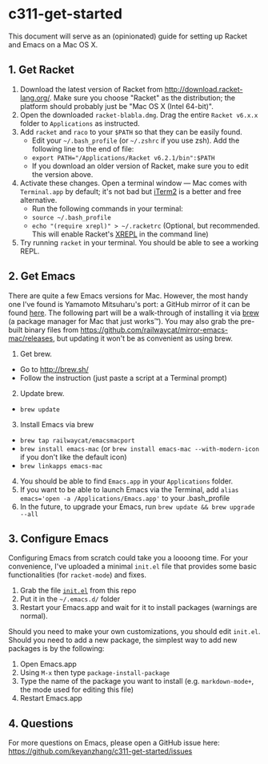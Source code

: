 # c311-get-started

This document will serve as an (opinionated) guide for setting up Racket and Emacs on a Mac OS X.

## 1. Get Racket
1. Download the latest version of Racket from http://download.racket-lang.org/. Make sure you choose "Racket" as the distribution;
   the platform should probably just be "Mac OS X (Intel 64-bit)".
2. Open the downloaded `racket-blabla.dmg`. Drag the entire `Racket v6.x.x` folder to `Applications` as instructed.
3. Add `racket` and `raco` to your `$PATH` so that they can be easily found.
   - Edit your `~/.bash_profile` (or `~/.zshrc` if you use zsh). Add the following line to the end of file:
   - `export PATH="/Applications/Racket v6.2.1/bin":$PATH`
   - If you download an older version of Racket, make sure you to edit the version above.
4. Activate these changes. Open a terminal window — Mac comes with `Terminal.app` by default; it's not bad but
   [iTerm2](https://www.iterm2.com/) is a better and free alternative.
   - Run the following commands in your terminal:
   - `source ~/.bash_profile`
   - `echo "(require xrepl)" > ~/.racketrc` (Optional, but recommended. This will enable
   Racket's [XREPL](http://pkg-build.racket-lang.org/doc/xrepl/index.html) in the command line)
5. Try running `racket` in your terminal. You should be able to see a working REPL.

## 2. Get Emacs
There are quite a few Emacs versions for Mac. However, the most handy one I've found is Yamamoto Mitsuharu's port:
a GitHub mirror of it can be found [here](https://github.com/railwaycat/mirror-emacs-mac). The following part
will be a walk-through of installing it via [brew](http://brew.sh/) (a package manager for Mac that just works™).
You may also grab the pre-built binary files from https://github.com/railwaycat/mirror-emacs-mac/releases, but
updating it won't be as convenient as using brew.

1. Get brew.
  - Go to http://brew.sh/
  - Follow the instruction (just paste a script at a Terminal prompt)
2. Update brew.
  - `brew update`
3. Install Emacs via brew
  - `brew tap railwaycat/emacsmacport`
  - `brew install emacs-mac` (or `brew install emacs-mac --with-modern-icon` if you don't like the default icon)
  - `brew linkapps emacs-mac`
4. You should be able to find `Emacs.app` in your `Applications` folder.
5. If you want to be able to launch Emacs via the Terminal, add `alias emacs='open -a /Applications/Emacs.app'` to your
   .bash_profile
5. In the future, to upgrade your Emacs, run `brew update && brew upgrade --all`

## 3. Configure Emacs
Configuring Emacs from scratch could take you a loooong time. For your convenience, I've uploaded a minimal `init.el`
file that provides some basic functionalities (for `racket-mode`) and fixes.

1. Grab the file [`init.el`](./init.el) from this repo
2. Put it in the `~/.emacs.d/` folder
3. Restart your Emacs.app and wait for it to install packages (warnings are normal).

Should you need to make your own customizations, you should edit `init.el`.
Should you need to add a new package, the simplest way to add new packages is
by the following:

1. Open Emacs.app
2. Using `M-x` then type `package-install-package`
3. Type the name of the package you want to install (e.g. `markdown-mode+`, the mode used for editing this file)
4. Restart Emacs.app

## 4. Questions
For more questions on Emacs, please open a GitHub issue here: https://github.com/keyanzhang/c311-get-started/issues

